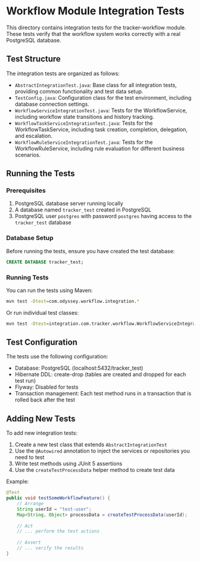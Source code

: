 # Workflow Module Integration Tests

This directory contains integration tests for the tracker-workflow module. These tests verify that the workflow system works correctly with a real PostgreSQL database.

## Test Structure

The integration tests are organized as follows:

- `AbstractIntegrationTest.java`: Base class for all integration tests, providing common functionality and test data setup.
- `TestConfig.java`: Configuration class for the test environment, including database connection settings.
- `WorkflowServiceIntegrationTest.java`: Tests for the WorkflowService, including workflow state transitions and history tracking.
- `WorkflowTaskServiceIntegrationTest.java`: Tests for the WorkflowTaskService, including task creation, completion, delegation, and escalation.
- `WorkflowRuleServiceIntegrationTest.java`: Tests for the WorkflowRuleService, including rule evaluation for different business scenarios.

## Running the Tests

### Prerequisites

1. PostgreSQL database server running locally
2. A database named `tracker_test` created in PostgreSQL
3. PostgreSQL user `postgres` with password `postgres` having access to the `tracker_test` database

### Database Setup

Before running the tests, ensure you have created the test database:

```sql
CREATE DATABASE tracker_test;
```

### Running Tests

You can run the tests using Maven:

```bash
mvn test -Dtest=com.odyssey.workflow.integration.*
```

Or run individual test classes:

```bash
mvn test -Dtest=integration.com.tracker.workflow.WorkflowServiceIntegrationTest
```

## Test Configuration

The tests use the following configuration:

- Database: PostgreSQL (localhost:5432/tracker_test)
- Hibernate DDL: create-drop (tables are created and dropped for each test run)
- Flyway: Disabled for tests
- Transaction management: Each test method runs in a transaction that is rolled back after the test

## Adding New Tests

To add new integration tests:

1. Create a new test class that extends `AbstractIntegrationTest`
2. Use the `@Autowired` annotation to inject the services or repositories you need to test
3. Write test methods using JUnit 5 assertions
4. Use the `createTestProcessData` helper method to create test data

Example:

```java
@Test
public void testSomeWorkflowFeature() {
    // Arrange
    String userId = "test-user";
    Map<String, Object> processData = createTestProcessData(userId);
    
    // Act
    // ... perform the test actions
    
    // Assert
    // ... verify the results
}
```